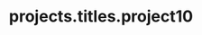 ---
layout: page
title: projects.titles.project10
description: projects.descriptions.project10
img: assets/img/projects/fliesendiscount1.png
redirect: https://www.fliesendiscount.de/
importance: 2
category:  e-commerce
---